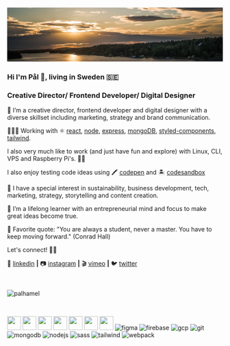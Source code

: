 [![bg][banner]][website]

### Hi I'm Pål 👋, living in Sweden 🇸🇪 

### Creative Director/ Frontend Developer/ Digital Designer

👨 I’m a creative director, frontend developer and digital designer with a diverse skillset including marketing, strategy and brand communication. 

👨🏼‍💻 Working with ⚛️ [react][react], [node][node], [express][express], [mongoDB][mongodb], [styled-components][styled], [tailwind][tailwind].

I also very much like to work (and just have fun and explore) with Linux, CLI, VPS and Raspberry Pi's. 🙏🏻

I also enjoy testing code ideas using 
🖍 [codepen][codepen] and 
🏝 [codesandbox][codesandbox]

🌱 I have a special interest in sustainability, business development, tech, marketing, strategy, storytelling and content creation.

🧠  I’m a lifelong learner with an entrepreneurial mind and focus to make great ideas become true.

💬 Favorite quote: "You are always a student, never a master. You have to keep moving forward." (Conrad Hall)

Let's connect! 👍🏻

👔 [linkedin][linkedin] **|** 
📷 [instagram][instagram] **|** 
🎬 [vimeo][vimeo] **|** 
🐦 [twitter][twitter] 


[banner]: https://raw.githubusercontent.com/palhamel/palhamel/master/background-sm.jpeg

[react]: https://reactjs.org/
[node]: https://nodejs.org/en/
[styled]: https://styled-components.com/
[express]: https://expressjs.com/
[mongoDb]: https://www.mongodb.com/
[tailwind]: https://tailwindcss.com

[website]: https://www.linkedin.com/in/palhamel/
[twitter]: https://twitter.com/palhamel
[instagram]: https://www.instagram.com/palhamel/
[linkedin]: https://www.linkedin.com/in/palhamel/
[vimeo]: https://vimeo.com/palhamel
[codepen]: https://codepen.io/palham
[codesandbox]: https://codesandbox.io/u/palhamel

<br>
<p><img align="center" src="https://github-readme-stats.vercel.app/api/top-langs/?username=palhamel&layout=compact&hide=html,css" alt="palhamel" /></p>

<br>
<p align="left">

<img height="32" width="32" src="https://unpkg.com/simple-icons@latest/icons/bootstrap.svg" />
<img height="32" width="32" src="https://unpkg.com/simple-icons@latest/icons/css3.svg" />
<img height="32" width="32" src="https://unpkg.com/simple-icons@latest/icons/express.svg" />
<img height="32" width="32" src="https://unpkg.com/simple-icons@latest/icons/html5.svg" />
<img height="32" width="32" src="https://unpkg.com/simple-icons@latest/icons/javascript.svg" />
<img height="32" width="32" src="https://unpkg.com/simple-icons@latest/icons/mongodb.svg" />
<img height="32" width="32" src="https://unpkg.com/simple-icons@latest/icons/node-dot-js.svg" />
  
  
  
  


<img src="https://www.vectorlogo.zone/logos/figma/figma-icon.svg" alt="figma" width="25" height="25"/> 
<img src="https://www.vectorlogo.zone/logos/firebase/firebase-icon.svg" alt="firebase" width="25" height="25"/> 
<img src="https://www.vectorlogo.zone/logos/google_cloud/google_cloud-icon.svg" alt="gcp" width="25" height="25"/> 
<img src="https://www.vectorlogo.zone/logos/git-scm/git-scm-icon.svg" alt="git" width="25" height="25"/> 



<img src="https://devicons.github.io/devicon/devicon.git/icons/mongodb/mongodb-original-wordmark.svg" alt="mongodb" width="25" height="25"/>  
<img src="https://devicons.github.io/devicon/devicon.git/icons/nodejs/nodejs-original-wordmark.svg" alt="nodejs" width="25" height="25"/>  
<img src="https://devicons.github.io/devicon/devicon.git/icons/sass/sass-original.svg" alt="sass" width="25" height="25"/> 
<img src="https://www.vectorlogo.zone/logos/tailwindcss/tailwindcss-icon.svg" alt="tailwind" width="25" height="25"/> 
<img src="https://devicons.github.io/devicon/devicon.git/icons/webpack/webpack-original.svg" alt="webpack" width="25" height="25"/>
</p>

